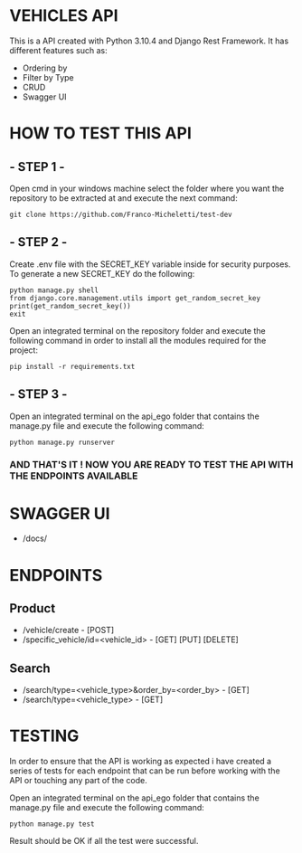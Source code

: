 # VEHICLES API

This is a API created with Python 3.10.4 and Django Rest Framework.
It has different features such as:
- Ordering by
- Filter by Type
- CRUD
- Swagger UI

# HOW TO TEST THIS API

## - STEP 1 - 

Open cmd in your windows machine select the folder where you want the repository to be extracted at and execute the next command:

```
git clone https://github.com/Franco-Micheletti/test-dev
```

## - STEP 2 - 

Create .env file with the SECRET_KEY variable inside for security purposes.
To generate a new SECRET_KEY do the following:
```
python manage.py shell
from django.core.management.utils import get_random_secret_key
print(get_random_secret_key())
exit
```
Open an integrated terminal on the repository folder and execute the following command in order to install all the modules required for the project:
```
pip install -r requirements.txt
```

## - STEP 3 - 

Open an integrated terminal on the api_ego folder that contains the manage.py file and execute the following command:
```
python manage.py runserver
```

### AND THAT'S IT ! NOW YOU ARE READY TO TEST THE API WITH THE ENDPOINTS AVAILABLE

# SWAGGER UI

- /docs/

# ENDPOINTS

## Product
- /vehicle/create - [POST]
- /specific_vehicle/id=<vehicle_id> - [GET] [PUT] [DELETE]
## Search
- /search/type=<vehicle_type>&order_by=<order_by> - [GET]
- /search/type=<vehicle_type> - [GET]

# TESTING

In order to ensure that the API is working as expected i have created a series of tests for each endpoint that can be run before working with the API or touching any part of the code.

Open an integrated terminal on the api_ego folder that contains the manage.py file and execute the following command:
```
python manage.py test
```
Result should be OK if all the test were successful.